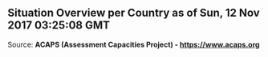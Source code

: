 ## Situation Overview per Country as of Sun, 12 Nov 2017 03:25:08 GMT

Source: **ACAPS (Assessment Capacities Project) - https://www.acaps.org**